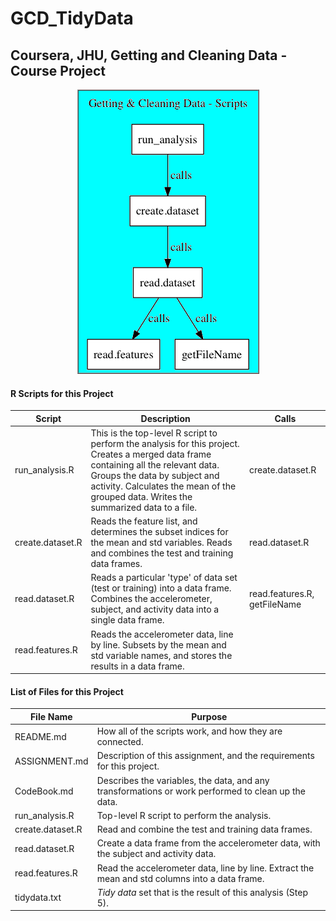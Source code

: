 
# GCD_TidyData
## Coursera, JHU, Getting and Cleaning Data - Course Project
  
  <center><img style="border:2px ridge #999" src="readme.scripts.png"></img></center>

#### R Scripts for this Project
  
Script | Description | Calls
------ | ----------- | -----
run_analysis.R | This is the top-level R script to perform the analysis for this project. Creates a merged data frame containing all the relevant data. Groups the data by subject and activity.  Calculates the mean of the grouped data.  Writes the summarized data to a file.| create.dataset.R 
create.dataset.R | Reads the feature list, and determines the subset indices for the mean and std variables.  Reads and combines the test and training data frames. | read.dataset.R
read.dataset.R | Reads a particular 'type' of data set (test or training) into a data frame.  Combines the accelerometer, subject, and activity data into a single data frame. | read.features.R, getFileName
read.features.R | Reads the accelerometer data, line by line.  Subsets by the mean and std variable names, and stores the results in a data frame. |  


#### List of Files for this Project  

File Name | Purpose
--------- | -------
README.md | How all of the scripts work, and how they are connected.
ASSIGNMENT.md | Description of this assignment, and the requirements for this project.
CodeBook.md | Describes the variables, the data, and any transformations or work performed to clean up the data.
run_analysis.R | Top-level R script to perform the analysis.
create.dataset.R | Read and combine the test and training data frames.
read.dataset.R | Create a data frame from the accelerometer data, with the subject and activity data.
read.features.R | Read the accelerometer data, line by line.  Extract the mean and std columns into a data frame.
tidydata.txt | *Tidy data* set that is the result of this analysis (Step 5).
